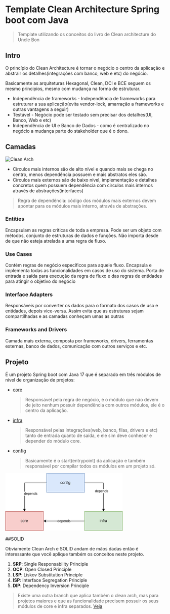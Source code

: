 # Template Clean Architecture Spring boot com Java
> Template utilizando os conceitos do livro de Clean architecture do Uncle Bon

## Intro 

O princípio do Clean Architecture é tornar o negócio o centro da aplicação e abstrair os detalhes(integrações com banco, web e etc) do negócio.

Basicamente as arquiteturas Hexagonal, Clean, DCI e BCE seguem os mesmo principios, mesmo com mudança na forma de estruturar.
* Independência de frameworks - Independência de frameworks para estruturar a sua aplicação(evita vendor-lock, amarração a frameworks e outras vantagens a seguir)
* Testável - Negócio pode ser testado sem precisar dos detalhes(UI, Banco, Web e etc)
* Independência de UI e Banco de Dados - como é centralizado no negócio a mudança parte do stakeholder que é o dono.

## Camadas

![Clean Arch](https://blog.cleancoder.com/uncle-bob/images/2012-08-13-the-clean-architecture/CleanArchitecture.jpg)
* Círculos mais internos são de alto nível e quando mais se chega no centro, menos dependência possuem e mais abstratos eles são.
* Círculos mais externos são de baixo nível, implementação e detalhes concretos quem possuem dependência com circulos mais internos através de abstrações(interfaces)

> Regra de dependência: código dos módulos mais externos devem apontar para os módulos mais interno, através de abstrações.

### Entities
Encapsulam as regras críticas de toda a empresa. Pode ser um objeto com métodos, conjunto de estruturas de dados e funções. Não importa desde de que não esteja atrelada a uma regra de fluxo.

### Use Cases
Contém regras de negócio específicos para aquele fluxo. Encapsula e implementa todas as funcionalidades em casos de uso do sistema. Porta de entrada e saída para execução da regra de fluxo e das regras de entidades para atingir o objetivo do negócio

### Interface Adapters
Responsáveis por converter os dados para o formato dos casos de uso e entidades, depois vice-versa. Assim evita que as estruturas sejam compartilhadas e as camadas conheçam umas as outras

### Frameworks and Drivers
Camada mais externa, composta por frameworks, drivers, ferramentas externas, banco de dados, comunicação com outros serviços e etc.

## Projeto

É um projeto Spring boot com Java 17 que é separado em três módulos de nível de organização de projetos:
* [core](core)
  > Responsável pela regra de negócio, é o módulo que não devem de jeito nenhum possuir dependência com outros módulos, ele é o centro da aplicação.
* [infra](infra)
  > Responsável pelas integrações(web, banco, filas, drivers e etc) tanto de entrada quanto de saída, e ele sim deve conhecer e depender do módulo core.
* [config](config)
  > Basicamente é o start(entrypoint) da aplicação e também responsável por compilar todos os módulos em um projeto só.

![Clean Arch Project](img/clean-arch-project.png)

##SOLID

Obviamente Clean Arch e SOLID andam de mãos dadas então é interessante que você aplique também os conceitos neste projeto.

1. **SRP**: Single Responsability Principle
2. **OCP**: Open Closed Principle
3. **LSP**: Liskov Substitution Principle
4. **ISP**: Interface Segregation Principle
5. **DIP**: Dependency Inversion Principle

> Existe uma outra branch que aplica também o clean arch, mas para projetos maiores e que as funcionalidade precisem possuir os seus módulos de core e infra separados. [Veja](/romjunior/clean-arch-spring-java-template/tree/sub-module)